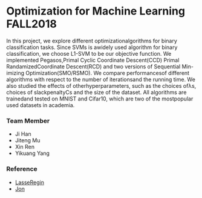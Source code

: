 # Optimization for Machine Learning FALL2018

In  this  project,  we  explore  different  optimizationalgorithms   for   binary   classification   tasks.   Since   SVMs   is   awidely  used  algorithm  for  binary  classification,  we  choose  L1-SVM  to  be  our  objective  function.  We  implemented  Pegasos,Primal   Cyclic   Coordinate   Descent(CCD)   Primal   RandamizedCoordinate  Descent(RCD)  and  two  versions  of  Sequential  Min-imizing  Optimization(SMO/RSMO).  We  compare  performancesof  different  algorithms  with  respect  to  the  number  of  iterationsand   the   running   time.   We   also   studied   the   effects   of   otherhyperparameters,  such  as  the  choices  ofλs,  choices  of  slackpenaltyCs and the size of the dataset. All algorithms are trainedand  tested  on  MNIST  and  Cifar10,  which  are  two  of  the  mostpopular used datasets in academia.
### Team Member

  - Ji Han
  - Jiteng Mu
  - Xin Ren
  - Yikuang Yang

### Reference

* [LasseRegin](https://github.com/LasseRegin/SVM-w-SMO)
* [Jon](https://jonchar.net/)
